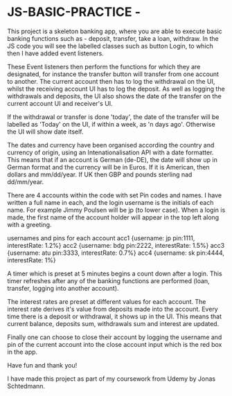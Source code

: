 # JS-BASIC-PRACTICE - 

This project is a skeleton banking app, where you are able to execute basic banking functions such as - deposit, transfer, take a loan, withdraw. 
In the JS code you will see the labelled classes such as button Login, to which then I have added event listeners. 



These Event listeners then perform the functions for which they are designated, for instance the transfer button will transfer from one account to another.
The current account then has to log the withdrawal on the UI, whilst the receiving account UI has to log the deposit.
As well as logging the withdrawals and deposits, the UI also shows the date of the transfer on the current account UI and receiver's UI.



If the withdrawal or transfer is done 'today', the date of the transfer will be labelled as 'Today' on the UI, if within a week, as 'n days ago'. Otherwise the UI will show date itself.

The dates and currency have been organised according the country and currency of origin, using an Intenationalisation API with a date formatter. This means that if an account is German (de-DE), 
the date will show up in German format and the currency will be in Euros. If it is American, then dollars and mm/dd/year. If UK then GBP and pounds sterling nad dd/mm/year.

There are 4 accounts within the code with set Pin codes and names. I have written a full name in each, and the login username is the initials of each name.
For example Jimmy Poulsen will be jp (to lower case). 
When a login is made, the first name of the account holder will appear in the top left along with a greeting.


usernames and pins for each account
acc1 {username: jp   pin:1111, interestRate: 1.2%}
acc2 {username: bdg  pin:2222, interestRate: 1.5%}
acc3 {username: atu  pin:3333, interestRate: 0.7%}
acc4 {username: sk   pin:4444, interestRate: 1%}

A timer which is preset at 5 minutes begins a count down after a login. This timer refreshes after any of the banking functions are performed (loan, transfer, logging into another account).

The interest rates are preset at different values for each account. The interest rate derives it's value from deposits made into the account.
Every time there is a deposit or withdrawal, it shows up in the UI. This means that current balance, deposits sum, withdrawals sum and interest are updated.

Finally one can choose to close their account by logging the username and pin of the current account into the close account input which is the red box in the app.

Have fun and thank you! 


I have made this project as part of my coursework from Udemy by Jonas Schtedmann.
